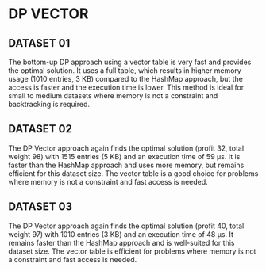 # DP VECTOR

## DATASET 01

The bottom-up DP approach using a vector table is very fast and provides the optimal solution. It uses a full table, which results in higher memory usage (1010 entries, 3 KB) compared to the HashMap approach, but the access is faster and the execution time is lower. This method is ideal for small to medium datasets where memory is not a constraint and backtracking is required.

## DATASET 02

The DP Vector approach again finds the optimal solution (profit 32, total weight 98) with 1515 entries (5 KB) and an execution time of 59 μs. It is faster than the HashMap approach and uses more memory, but remains efficient for this dataset size. The vector table is a good choice for problems where memory is not a constraint and fast access is needed.

## DATASET 03

The DP Vector approach again finds the optimal solution (profit 40, total weight 97) with 1010 entries (3 KB) and an execution time of 48 μs. It remains faster than the HashMap approach and is well-suited for this dataset size. The vector table is efficient for problems where memory is not a constraint and fast access is needed.
